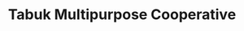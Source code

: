---
title: "Tabuk Multipurpose Cooperative"
url: /tabuk/tabuk-multipurpose-cooperative/
shop: bakery
---